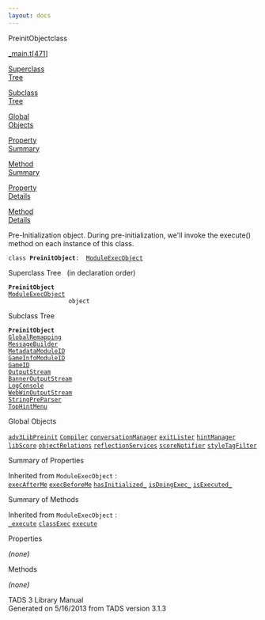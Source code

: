 ```yaml
---
layout: docs
---
```

<span class="title">PreinitObject</span><span class="type">class</span>

[\_main.t](../file/_main.t.html)\[[471](../source/_main.t.html#471)\]

[Superclass  
Tree](#_SuperClassTree_)

[Subclass  
Tree](#_SubClassTree_)

[Global  
Objects](#_ObjectSummary_)

[Property  
Summary](#_PropSummary_)

[Method  
Summary](#_MethodSummary_)

[Property  
Details](#_Properties_)

[Method  
Details](#_Methods_)



Pre-Initialization object. During pre-initialization, we'll invoke the
execute() method on each instance of this class.

`class `**`PreinitObject`**` :   `[`ModuleExecObject`](../object/ModuleExecObject.html)



<span id="_SuperClassTree_"></span>



<span class="hdln">Superclass Tree</span>   (in declaration order)



**`PreinitObject`**  
[`ModuleExecObject`](../object/ModuleExecObject.html)  
`                 object`  
<span id="_SubClassTree_"></span>



<span class="hdln">Subclass Tree</span>  



**`PreinitObject`**  
[`GlobalRemapping`](../object/GlobalRemapping.html)  
[`MessageBuilder`](../object/MessageBuilder.html)  
[`MetadataModuleID`](../object/MetadataModuleID.html)  
[`GameInfoModuleID`](../object/GameInfoModuleID.html)  
[`GameID`](../object/GameID.html)  
[`OutputStream`](../object/OutputStream.html)  
[`BannerOutputStream`](../object/BannerOutputStream.html)  
[`LogConsole`](../object/LogConsole.html)  
[`WebWinOutputStream`](../object/WebWinOutputStream.html)  
[`StringPreParser`](../object/StringPreParser.html)  
[`TopHintMenu`](../object/TopHintMenu.html)  
<span id="_ObjectSummary_"></span>



<span class="hdln">Global Objects</span>  



[`adv3LibPreinit`](../object/adv3LibPreinit.html) [`Compiler`](../object/Compiler.html) [`conversationManager`](../object/conversationManager.html) [`exitLister`](../object/exitLister.html) [`hintManager`](../object/hintManager.html) [`libScore`](../object/libScore.html) [`objectRelations`](../object/objectRelations.html) [`reflectionServices`](../object/reflectionServices.html) [`scoreNotifier`](../object/scoreNotifier.html) [`styleTagFilter`](../object/styleTagFilter.html)
<span id="_PropSummary_"></span>



<span class="hdln">Summary of Properties</span>  





Inherited from `ModuleExecObject` :  
[`execAfterMe`](../object/ModuleExecObject.html#execAfterMe) [`execBeforeMe`](../object/ModuleExecObject.html#execBeforeMe) [`hasInitialized_`](../object/ModuleExecObject.html#hasInitialized_) [`isDoingExec_`](../object/ModuleExecObject.html#isDoingExec_) [`isExecuted_`](../object/ModuleExecObject.html#isExecuted_)

<span id="_MethodSummary_"></span>



<span class="hdln">Summary of Methods</span>  





Inherited from `ModuleExecObject` :  
[`_execute`](../object/ModuleExecObject.html#_execute) [`classExec`](../object/ModuleExecObject.html#classExec) [`execute`](../object/ModuleExecObject.html#execute)

<span id="_Properties_"></span>



<span class="hdln">Properties</span>  



*(none)* <span id="_Methods_"></span>



<span class="hdln">Methods</span>  



*(none)*



TADS 3 Library Manual  
Generated on 5/16/2013 from TADS version 3.1.3


